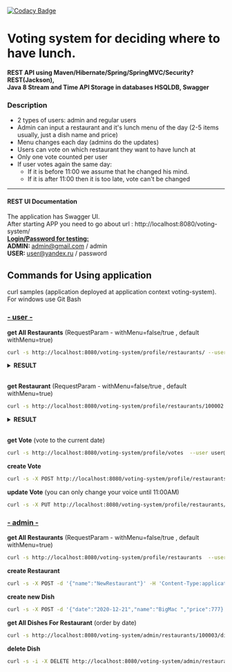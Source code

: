 [![Codacy Badge](https://app.codacy.com/project/badge/Grade/a4b79bfd96ce4a0e96b145af99eaf95b)](https://www.codacy.com/gh/DmitryPodkutin/voting_system/dashboard?utm_source=github.com&amp;utm_medium=referral&amp;utm_content=DmitryPodkutin/voting_system&amp;utm_campaign=Badge_Grade)
# Voting system for deciding where to have lunch.

**REST API using Maven/Hibernate/Spring/SpringMVC/Security?REST(Jackson),  
Java 8 Stream and Time API Storage in databases HSQLDB, Swagger**

### Description

 * 2 types of users: admin and regular users
 * Admin can input a restaurant and it's lunch menu of the day (2-5 items usually, just a dish name and price)
 * Menu changes each day (admins do the updates)
 * Users can vote on which restaurant they want to have lunch at
 * Only one vote counted per user
 * If user votes again the same day:
    - If it is before 11:00 we assume that he changed his mind.
    - If it is after 11:00 then it is too late, vote can't be changed
------
#### REST UI Documentation
The application has Swagger UI.  
After starting APP you need to go about url : http://localhost:8080/voting-system/  
<ins><b>Login/Password for testing:</b></ins>  
<b>ADMIN: </b> admin@gmail.com / admin  
<b>USER: </b> user@yandex.ru / password  


## Commands for Using application
curl samples (application deployed at application context voting-system).
For windows use Git Bash


<b><h3><ins>- user -</ins></h3></b>

**get All Restaurants** (RequestParam - withMenu=false/true , default withMenu=true)

```sh
curl -s http://localhost:8080/voting-system/profile/restaurants/ --user user@yandex.ru:password
```
<b>
<details>
<summary><b>RESULT</b></summary>
<pre>

[
    {
        "id": 100003,
        "name": "Colonies"
    },
    {
        "id": 100002,
        "name": "Debasus"
    },
    {
        "id": 100004,
        "name": "The Lounge Cafe"
    }
]
</pre>
</details>
</b>
<br>

**get Restaurant** (RequestParam - withMenu=false/true , default withMenu=true)

```sh
curl -s http://localhost:8080/voting-system/profile/restaurants/100002  --user user@yandex.ru:password
```
<b>
<details>
<summary><b>RESULT</b></summary>
<pre>

{
        "id": 100002,
        "menu": [
            {
                "date": "2020-12-22",
                "id": 100005,
                "name": "Bear",
                "price": 120
            },
            {
                "date": "2020-12-22",
                "id": 100006,
                "name": "Garlic bread",
                "price": 670
            },
            {
                "date": "2020-12-22",
                "id": 100007,
                "name": "BBQ ribs",
                "price": 340
            }
        ],
        "name": "Debasus"
    }
</pre>
</details>
</b>
<br>

**get Vote** (vote to the current date)
```sh
curl -s http://localhost:8080/voting-system/profile/votes  --user user@yandex.ru:password
```
**create Vote**  
```sh
curl -s -X POST http://localhost:8080/voting-system/profile/restaurants/100003/votes  --user user@yandex.ru:password
```
**update Vote** (you can only change your voice until 11:00AM)
```sh
curl -s -X PUT http://localhost:8080/voting-system/profile/restaurants/100004/votes/100019  --user user@yandex.ru:password
```

<b><h3><ins>- admin -</ins></h3></b>

**get All Restaurants** (RequestParam - withMenu=false/true , default withMenu=true)
```sh
curl -s http://localhost:8080/voting-system/profile/restaurants  --user admin@gmail.com:admin
```
**create Restaurant**
```sh
curl -s -X POST -d '{"name":"NewRestaurant"}' -H 'Content-Type:application/json;charset=UTF-8' http://localhost:8080/voting-system/admin/restaurants --user admin@gmail.com:admin
```

**create new Dish**
```sh
curl -s -X POST -d '{"date":"2020-12-21","name":"BigMac ","price":777}' -H 'Content-Type:application/json;charset=UTF-8' http://localhost:8080/voting-system/admin/restaurants/100003/dishes --user admin@gmail.com:admin
```

**get All Dishes For Restaurant** (order by date)
```sh
curl -s http://localhost:8080/voting-system/admin/restaurants/100003/dishes --user admin@gmail.com:admin
```
**delete Dish**
```sh
curl -s -i -X DELETE http://localhost:8080/voting-system/admin/restaurants/100003/dishes/100010  --user admin@gmail.com:admin
```

<br>

